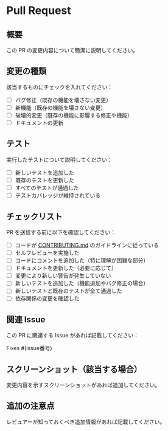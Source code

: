 # Pull Request

## 概要
この PR の変更内容について簡潔に説明してください。

## 変更の種類
該当するものにチェックを入れてください：

- [ ] バグ修正（既存の機能を壊さない変更）
- [ ] 新機能（既存の機能を壊さない変更）
- [ ] 破壊的変更（既存の機能に影響する修正や機能）
- [ ] ドキュメントの更新

## テスト
実行したテストについて説明してください：

- [ ] 新しいテストを追加した
- [ ] 既存のテストを更新した
- [ ] すべてのテストが通過した
- [ ] テストカバレッジが維持されている

## チェックリスト
PR を送信する前に以下を確認してください：

- [ ] コードが [CONTRIBUTING.md](../CONTRIBUTING.md) のガイドラインに従っている
- [ ] セルフレビューを実施した
- [ ] コードにコメントを追加した（特に理解が困難な部分）
- [ ] ドキュメントを更新した（必要に応じて）
- [ ] 変更により新しい警告が発生していない
- [ ] 新しいテストを追加した（機能追加やバグ修正の場合）
- [ ] 新しいテストと既存のテストが全て通過した
- [ ] 依存関係の変更を確認した

## 関連 Issue
この PR に関連する Issue があれば記載してください：

Fixes #(issue番号)

## スクリーンショット（該当する場合）
変更内容を示すスクリーンショットがあれば追加してください。

## 追加の注意点
レビュアーが知っておくべき追加情報があれば記載してください。
